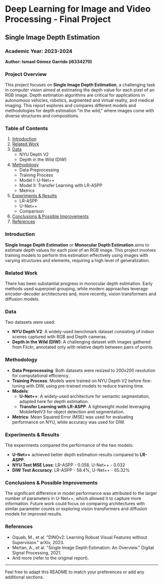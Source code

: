 # Deep Learning for Image and Video Processing - Final Project

## Single Image Depth Estimation

### Academic Year: 2023-2024

**Author: Ismael Gómez Garrido (i6334270)**

### Project Overview
This project focuses on **Single Image Depth Estimation**, a challenging task in computer vision aimed at estimating the depth value for each pixel of an RGB image. Depth estimation algorithms are critical for applications in autonomous vehicles, robotics, augmented and virtual reality, and medical imaging. This report explores and compares different models and methodologies for depth estimation "in the wild," where images come with diverse structures and compositions.

### Table of Contents
1. [Introduction](#introduction)
2. [Related Work](#related-work)
3. [Data](#data)
   - NYU Depth V2
   - Depth in the Wild (DIW)
4. [Methodology](#methodology)
   - Data Preprocessing
   - Training Process
   - Model I: U-Net++
   - Model II: Transfer Learning with LR-ASPP
   - Metrics
5. [Experiments & Results](#experiments--results)
   - LR-ASPP
   - U-Net++
   - Comparison
6. [Conclusions & Possible Improvements](#conclusions--possible-improvements)
7. [References](#references)

### Introduction
**Single Image Depth Estimation** or **Monocular Depth Estimation** aims to estimate depth values for each pixel of an RGB image. This project involves training models to perform this estimation effectively using images with varying structures and elements, requiring a high level of generalization.

### Related Work
There has been substantial progress in monocular depth estimation. Early methods used superpixel grouping, while modern approaches leverage encoder-decoder architectures and, more recently, vision transformers and diffusion models.

### Data
Two datasets were used:
- **NYU Depth V2**: A widely-used benchmark dataset consisting of indoor scenes captured with RGB and Depth cameras.
- **Depth in the Wild (DIW)**: A challenging dataset with images gathered from Flickr, annotated only with relative depth between pairs of points.

### Methodology
- **Data Preprocessing**: Both datasets were resized to 200x200 resolution for computational efficiency.
- **Training Process**: Models were trained on NYU Depth V2 before fine-tuning with DIW, using pre-trained models to reduce training time.
- **Models**:
  - **U-Net++**: A widely-used architecture for semantic segmentation, adapted here for depth estimation.
  - **Transfer Learning with LR-ASPP**: A lightweight model leveraging MobileNetV3 for object detection and segmentation.
- **Metrics**: Mean Squared Error (MSE) was used for evaluating performance on NYU, while accuracy was used for DIW.

### Experiments & Results
The experiments compared the performance of the two models:
- **U-Net++** achieved better depth estimation results compared to **LR-ASPP**.
- **NYU Test MSE Loss**: LR-ASPP - 0.058, U-Net++ - 0.032
- **DIW Test Accuracy**: LR-ASPP - 58.4%, U-Net++ - 65.32%

### Conclusions & Possible Improvements
The significant difference in model performance was attributed to the larger number of parameters in U-Net++, which allowed it to capture more information. Future work could focus on comparing architectures with similar parameter counts or exploring vision transformers and diffusion models for improved results.

### References
- Oquab, M., et al. "DINOv2: Learning Robust Visual Features without Supervision." arXiv, 2023.
- Mertan, A., et al. "Single Image Depth Estimation: An Overview." Digital Signal Processing, 2021.
- And more (refer to the original report).

---

Feel free to adapt this README to match your preferences or add any additional sections.

